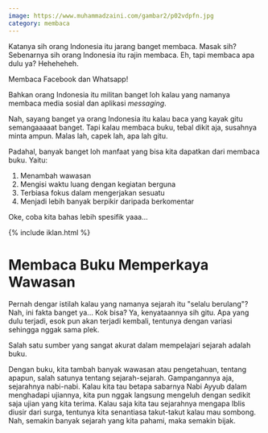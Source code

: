 ```yaml
---
image: https://www.muhammadzaini.com/gambar2/p02vdpfn.jpg
category: membaca
---
```


Katanya sih orang Indonesia itu jarang banget membaca. Masak sih? Sebenarnya sih orang Indonesia itu rajin membaca. Eh, tapi membaca apa dulu ya? Heheheheh.

Membaca Facebook dan Whatsapp!

Bahkan orang Indonesia itu militan banget loh kalau yang namanya membaca media sosial dan aplikasi _messaging_.

Nah, sayang banget ya orang Indonesia itu kalau baca yang kayak gitu semangaaaaat banget. Tapi kalau membaca buku, tebal dikit aja, susahnya minta ampun. Malas lah, capek lah, apa lah gitu.

Padahal, banyak banget loh manfaat yang bisa kita dapatkan dari membaca buku. Yaitu:

1. Menambah wawasan
2. Mengisi waktu luang dengan kegiatan berguna
3. Terbiasa fokus dalam mengerjakan sesuatu
4. Menjadi lebih banyak berpikir daripada berkomentar

Oke, coba kita bahas lebih spesifik yaaa...

{% include iklan.html %}

# Membaca Buku Memperkaya Wawasan

Pernah dengar istilah kalau yang namanya sejarah itu "selalu berulang"? Nah, ini fakta banget ya... Kok bisa? Ya, kenyataannya sih gitu. Apa yang dulu terjadi, esok pun akan terjadi kembali, tentunya dengan variasi sehingga nggak sama plek. 

Salah satu sumber yang sangat akurat dalam mempelajari sejarah adalah buku.

Dengan buku, kita tambah banyak wawasan atau pengetahuan, tentang apapun, salah satunya tentang sejarah-sejarah. Gampangannya aja, sejarahnya nabi-nabi. Kalau kita tau betapa sabarnya Nabi Ayyub dalam menghadapi ujiannya, kita pun nggak langsung mengeluh dengan sedikit saja ujian yang kita terima. Kalau saja kita tau sejarahnya mengapa Iblis diusir dari surga, tentunya kita senantiasa takut-takut kalau mau sombong. Nah, semakin banyak sejarah yang kita pahami, maka semakin bijak.
